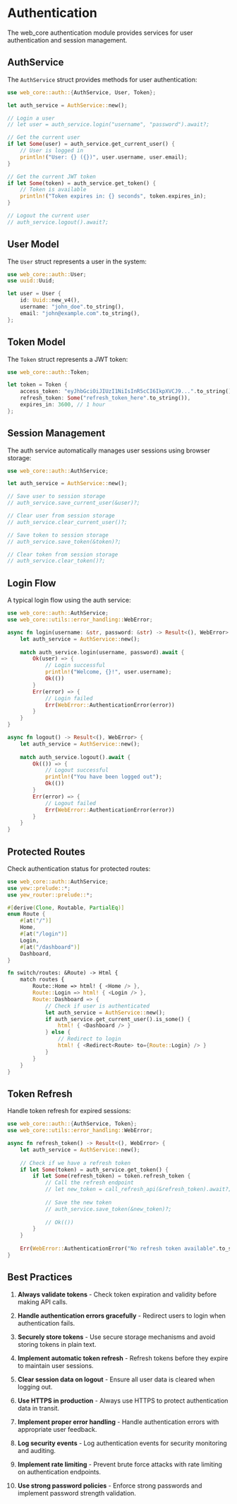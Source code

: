 # Authentication

The web_core authentication module provides services for user authentication and session management.

## AuthService

The `AuthService` struct provides methods for user authentication:

```rust
use web_core::auth::{AuthService, User, Token};

let auth_service = AuthService::new();

// Login a user
// let user = auth_service.login("username", "password").await?;

// Get the current user
if let Some(user) = auth_service.get_current_user() {
    // User is logged in
    println!("User: {} ({})", user.username, user.email);
}

// Get the current JWT token
if let Some(token) = auth_service.get_token() {
    // Token is available
    println!("Token expires in: {} seconds", token.expires_in);
}

// Logout the current user
// auth_service.logout().await?;
```

## User Model

The `User` struct represents a user in the system:

```rust
use web_core::auth::User;
use uuid::Uuid;

let user = User {
    id: Uuid::new_v4(),
    username: "john_doe".to_string(),
    email: "john@example.com".to_string(),
};
```

## Token Model

The `Token` struct represents a JWT token:

```rust
use web_core::auth::Token;

let token = Token {
    access_token: "eyJhbGciOiJIUzI1NiIsInR5cCI6IkpXVCJ9...".to_string(),
    refresh_token: Some("refresh_token_here".to_string()),
    expires_in: 3600, // 1 hour
};
```

## Session Management

The auth service automatically manages user sessions using browser storage:

```rust
use web_core::auth::AuthService;

let auth_service = AuthService::new();

// Save user to session storage
// auth_service.save_current_user(&user)?;

// Clear user from session storage
// auth_service.clear_current_user()?;

// Save token to session storage
// auth_service.save_token(&token)?;

// Clear token from session storage
// auth_service.clear_token()?;
```

## Login Flow

A typical login flow using the auth service:

```rust
use web_core::auth::AuthService;
use web_core::utils::error_handling::WebError;

async fn login(username: &str, password: &str) -> Result<(), WebError> {
    let auth_service = AuthService::new();
    
    match auth_service.login(username, password).await {
        Ok(user) => {
            // Login successful
            println!("Welcome, {}!", user.username);
            Ok(())
        }
        Err(error) => {
            // Login failed
            Err(WebError::AuthenticationError(error))
        }
    }
}

async fn logout() -> Result<(), WebError> {
    let auth_service = AuthService::new();
    
    match auth_service.logout().await {
        Ok(()) => {
            // Logout successful
            println!("You have been logged out");
            Ok(())
        }
        Err(error) => {
            // Logout failed
            Err(WebError::AuthenticationError(error))
        }
    }
}
```

## Protected Routes

Check authentication status for protected routes:

```rust
use web_core::auth::AuthService;
use yew::prelude::*;
use yew_router::prelude::*;

#[derive(Clone, Routable, PartialEq)]
enum Route {
    #[at("/")]
    Home,
    #[at("/login")]
    Login,
    #[at("/dashboard")]
    Dashboard,
}

fn switch/routes: &Route) -> Html {
    match routes {
        Route::Home => html! { <Home /> },
        Route::Login => html! { <Login /> },
        Route::Dashboard => {
            // Check if user is authenticated
            let auth_service = AuthService::new();
            if auth_service.get_current_user().is_some() {
                html! { <Dashboard /> }
            } else {
                // Redirect to login
                html! { <Redirect<Route> to={Route::Login} /> }
            }
        }
    }
}
```

## Token Refresh

Handle token refresh for expired sessions:

```rust
use web_core::auth::{AuthService, Token};
use web_core::utils::error_handling::WebError;

async fn refresh_token() -> Result<(), WebError> {
    let auth_service = AuthService::new();
    
    // Check if we have a refresh token
    if let Some(token) = auth_service.get_token() {
        if let Some(refresh_token) = token.refresh_token {
            // Call the refresh endpoint
            // let new_token = call_refresh_api(&refresh_token).await?;
            
            // Save the new token
            // auth_service.save_token(&new_token)?;
            
            // Ok(())
        }
    }
    
    Err(WebError::AuthenticationError("No refresh token available".to_string()))
}
```

## Best Practices

1. **Always validate tokens** - Check token expiration and validity before making API calls.

2. **Handle authentication errors gracefully** - Redirect users to login when authentication fails.

3. **Securely store tokens** - Use secure storage mechanisms and avoid storing tokens in plain text.

4. **Implement automatic token refresh** - Refresh tokens before they expire to maintain user sessions.

5. **Clear session data on logout** - Ensure all user data is cleared when logging out.

6. **Use HTTPS in production** - Always use HTTPS to protect authentication data in transit.

7. **Implement proper error handling** - Handle authentication errors with appropriate user feedback.

8. **Log security events** - Log authentication events for security monitoring and auditing.

9. **Implement rate limiting** - Prevent brute force attacks with rate limiting on authentication endpoints.

10. **Use strong password policies** - Enforce strong passwords and implement password strength validation.
